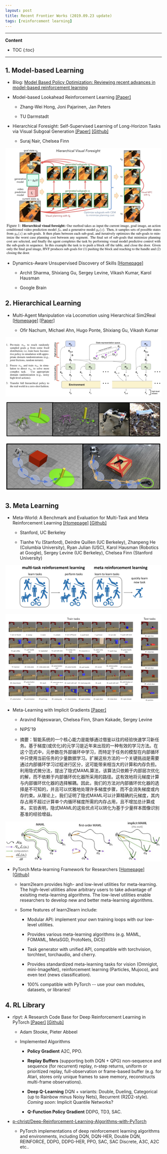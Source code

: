 ```yaml
---
layout: post
title: Recent Frontier Works (2019.09.23 update)
tags: [reinforcement learning]
---
```


---
**Content**
* TOC
{:toc}
---

## 1. Model-based Learning

* Blog: [Model Based Policy Optimization: Reviewing recent advances in model-based reinforcement learning](http://taylorliu.com/2019-09-11-model-based-policy-optimization/)

* Model-based Lookahead Reinforcement Learning [[Paper]](https://arxiv.org/abs/1908.06012v1)

    * Zhang-Wei Hong, Joni Pajarinen, Jan Peters

    * TU Darmstadt

* Hierarchical Foresight: Self-Supervised Learning of Long-Horizon Tasks via Visual Subgoal Generation [[Paper]](https://arxiv.org/abs/1909.05829) [[Github]](https://github.com/google-research/google-research/tree/master/hierarchical_foresight)

    * Suraj Nair, Chelsea Finn

![](/posts-data/media/15687335003539.jpg)

* Dynamics-Aware Unsupervised Discovery of Skills [[Homepage]](https://sites.google.com/view/dads-skill)

    * Archit Sharma, Shixiang Gu, Sergey Levine, Vikash Kumar, Karol Hausman
    
    * Google Brain
    
## 2. Hierarchical Learning

* Multi-Agent Manipulation via Locomotion using Hierarchical Sim2Real [[Homepage]](https://sites.google.com/view/manipulation-via-locomotion/home) [[Paper]](https://arxiv.org/abs/1908.05224)

    *  Ofir Nachum, Michael Ahn, Hugo Ponte, Shixiang Gu, Vikash Kumar

![](/posts-data/media/15687345050670.jpg)

![](/posts-data/media/15687345129596.jpg)

![](/posts-data/media/15687345206880.jpg)


## 3. Meta Learning

* Meta-World: A Benchmark and Evaluation for Multi-Task and Meta Reinforcement Learning [[Homepage]](https://meta-world.github.io) [[Github]](https://github.com/rlworkgroup/metaworld)
    
    * Stanford, UC Berkeley
    
    * Tianhe Yu (Stanford), Deirdre Quillen (UC Berkeley), Zhanpeng He (Columbia University), Ryan Julian (USC), Karol Hausman (Robotics at Google), Sergey Levine (UC Berkeley), Chelsea Finn (Stanford University)


![](/posts-data/media/15687323670854.jpg)

![](/posts-data/media/15687329679172.jpg)

* Meta-Learning with Implicit Gradients [[Paper]](https://arxiv.org/abs/1909.04630)
    
    * Aravind Rajeswaran, Chelsea Finn, Sham Kakade, Sergey Levine

    * NIPS'19

    * 摘要：智能系统的一个核心能力是能够通过借鉴以往的经验快速学习新任务。基于梯度(或优化)的元学习是近年来出现的一种有效的学习方法。在这个范式中，元参数在外部循环中学习，而特定于任务的模型在内部循环中只使用当前任务的少量数据学习。扩展这些方法的一个关键挑战是需要通过内部循环学习过程进行区分，这可能带来相当大的计算和内存负担。利用隐式微分法，提出了隐式MAML算法，该算法只依赖于内部层次优化的解，而不依赖于内部循环优化器所采用的路径。这有效地将元梯度计算与内部循环优化器的选择解耦。因此，我们的方法对内部循环优化器的选择是不可知的，并且可以优雅地处理许多梯度步骤，而不会消失梯度或内存约束。从理论上，我们证明了隐式MAML可以计算精确的元梯度，其内存占用不超过计算单个内循环梯度所需的内存占用，且不增加总计算成本。实验表明，隐式MAML的这些优点可以转化为基于少量样本图像识别基准的经验增益。
    
![](/posts-data/media/15687332543722.jpg)

* PyTorch Meta-learning Framework for Researchers [[Homepage]](http://learn2learn.net/) [[Github]](https://github.com/learnables/learn2learn)

    * learn2learn provides high- and low-level utilities for meta-learning. The high-level utilities allow arbitrary users to take advantage of exisiting meta-learning algorithms. The low-level utilities enable researchers to develop new and better meta-learning algorithms.

    * Some features of learn2learn include:

        * Modular API: implement your own training loops with our low-level utilities.
        
        * Provides various meta-learning algorithms (e.g. MAML, FOMAML, MetaSGD, ProtoNets, DiCE)
        
        * Task generator with unified API, compatible with torchvision, torchtext, torchaudio, and cherry.
        
        * Provides standardized meta-learning tasks for vision (Omniglot, mini-ImageNet), reinforcement learning (Particles, Mujoco), and even text (news classification).
        
        * 100% compatible with PyTorch -- use your own modules, datasets, or libraries!

## 4. RL Library

* rlpyt: A Research Code Base for Deep Reinforcement
Learning in PyTorch [[Paper]](https://arxiv.org/abs/1909.01500) [[Github]](https://github.com/astooke/rlpyt)

    * Adam Stooke, Pieter Abbeel

    * Implemented Algorithms

        * **Policy Gradient** A2C, PPO.
        
        * **Replay Buffers** (supporting both DQN + QPG) non-sequence and sequence (for recurrent) replay, n-step returns, uniform or prioritized replay, full-observation or frame-based buffer (e.g. for Atari, stores only unique frames to save memory, reconstructs multi-frame observations).
        
        * **Deep Q-Learning** DQN + variants: Double, Dueling, Categorical (up to Rainbow minus Noisy Nets), Recurrent (R2D2-style). _Coming soon_: Implicit Quantile Networks?
        
        * **Q-Function Policy Gradient** DDPG, TD3, SAC.

* [p-christ/Deep-Reinforcement-Learning-Algorithms-with-PyTorch](https://github.com/p-christ/Deep-Reinforcement-Learning-Algorithms-with-PyTorch)
	
	* PyTorch implementations of deep reinforcement learning algorithms and environments, including DQN, DQN-HER, Double DQN, REINFORCE, DDPG, DDPG-HER, PPO, SAC, SAC Discrete, A3C, A2C etc..

